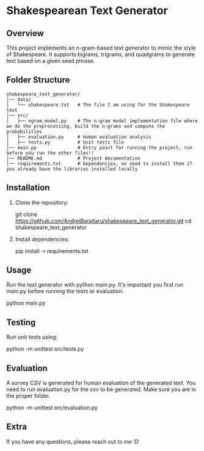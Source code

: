 # Shakespearean Text Generator

## Overview
This project implements an n-gram-based text generator to mimic the style of Shakespeare. It supports bigrams, trigrams, and quadgrams to generate text based on a given seed phrase.

## Folder Structure
~~~
shakespeare_text_generator/
│── data/
│   └── shakespeare.txt   # The file I am using for the Shakespeare text
│── src/
│   ├── ngram_model.py    # The n-gram model implementation file where we do the preprocessing, build the n-grams and compute the probabilities
│   ├── evaluation.py     # Human evaluation analysis
│   ├── tests.py          # Unit tests file
│── main.py               # Entry point for running the project, run before you run the other files!!
│── README.md             # Project documentation
│── requirements.txt      # Dependencies, no need to install them if you already have the libraries installed locally 
~~~

## Installation
1. Clone the repository:
   
   git clone https://github.com/AndreiBaraitaru/shakespeare_text_generator.git
   cd shakespeare_text_generator
   
2. Install dependencies:
   
   pip install -r requirements.txt
   

## Usage
Run the text generator with python main.py. It's important you first run main.py before running the tests or evaluation.

python main.py


## Testing
Run unit tests using:

python -m unittest src/tests.py


## Evaluation
A survey CSV is generated for human evaluation of the generated text. You need to run evaluation.py for the csv to be generated. Make sure you are in the proper folder.

python -m unittest src/evaluation.py

## Extra
If you have any questions, please reach out to me :D
